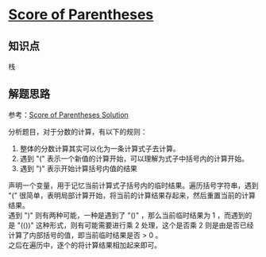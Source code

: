 # [Score of Parentheses](https://leetcode.com/problems/score-of-parentheses/)

## 知识点

栈

## 解题思路

参考：[Score of Parentheses Solution](https://www.cnblogs.com/grandyang/p/10634116.html)

分析题目，对于分数的计算，有以下的规则：

1. 整体的分数计算其实可以化为一条计算式子去计算。
2. 遇到 "(" 表示一个新值的计算开始，可以理解为式子中括号内的计算开始。
3. 遇到 ")" 表示开始计算括号内值的结果

声明一个变量，用于记忆当前计算式子括号内的临时结果。遍历括号字符串，遇到 "(" 很简单，表明局部计算开始，将当前的计算结果存起来，然后重置当前的计算结果。  
遇到 ")" 则有两种可能，一种是遇到了 "()" ，那么当前临时结果为 1 ，而遇到的是 "(())" 这种形式，则有可能需要进行乘 2 处理，这个是否乘 2 则是由是否已经计算了内部括号的值，即当前临时结果是否 > 0 。  
之后在遍历中，逐个的将计算结果相加起来即可。
